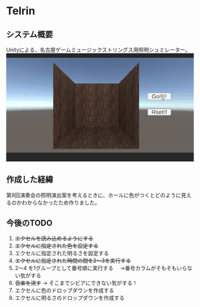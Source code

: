 # Telrin
## システム概要
 Unityによる、名古屋ゲームミュージックストリングス用照明シュミレーター。
 ![Telrinを実行した際の様子](Telrin_20231214.gif)

## 作成した経緯
 第9回演奏会の照明演出案を考えるときに、ホールに色がつくとどのように見えるのかわからなかったため作りました。

 ## 今後のTODO
 1. ~~エクセルを読み込めるようにする~~
 2. ~~エクセルに指定された色を設定する~~
 3. エクセルに指定された明るさを設定する
 4. ~~エクセルに指定された時間の間を2～3を実行する~~
 5. 2～4 を1グループとして番号順に実行する
    　→番号カラムがそもそもいらない気がする
 6. ~~音楽を流す~~ → そこまでシビアにできない気がする！
 7. エクセルに色のドロップダウンを作成する
 8. エクセルに明るさのドロップダウンを作成する

 